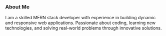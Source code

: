 ### About Me
I am a skilled MERN stack developer with experience in building dynamic and responsive web applications. Passionate about coding, learning new technologies, and solving real-world problems through innovative solutions.
